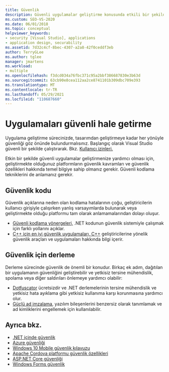 ```yaml
---
title: Güvenlik
description: Güvenli uygulamalar geliştirme konusunda etkili bir şekilde yardımcı olacak bazı güvenlik kavramları ve güvenlik özellikleri hakkında bilgi edinin.
ms.custom: SEO-VS-2020
ms.date: 06/01/2018
ms.topic: conceptual
helpviewer_keywords:
- security [Visual Studio], applications
- application design, securability
ms.assetid: 7d32c4cf-8bec-4307-a2a8-42f0ceddf3eb
author: TerryGLee
ms.author: tglee
manager: jmartens
ms.workload:
- multiple
ms.openlocfilehash: f3dcd034a76fbc371c95a2bbf386687830e3b63d
ms.sourcegitcommit: 63cb90e8cea112aa2ce8741101b309dbc709e393
ms.translationtype: MT
ms.contentlocale: tr-TR
ms.lasthandoff: 05/29/2021
ms.locfileid: "110687660"
---
```

# <a name="secure-applications"></a>Uygulamaları güvenli hale getirme

Uygulama geliştirme sürecinizde, tasarımdan geliştirmeye kadar her yönüyle güvenliği göz önünde bulundurmalısınız. Başlangıç olarak Visual Studio güvenli bir şekilde çalıştırarak. Bkz. [Kullanıcı izinleri.](../ide/user-permissions-and-visual-studio.md)

Etkin bir şekilde güvenli uygulamalar geliştirmenize yardımcı olması için, geliştirmekte olduğunuz platformların güvenlik kavramları ve güvenlik özellikleri hakkında temel bilgiye sahip olmanız gerekir. Güvenli kodlama tekniklerini de anlamanız gerekir.

## <a name="code-for-security"></a>Güvenlik kodu

Güvenlik açıklarına neden olan kodlama hatalarının çoğu, geliştiricilerin kullanıcı girişiyle çalışırken yanlış varsayımlarda bulunarak veya geliştirmekte olduğu platformu tam olarak anlamamalarından dolayı oluşur.

- [Güvenli kodlama yönergeleri,](/dotnet/standard/security/secure-coding-guidelines) .NET kodunun güvenlik sistemiyle çalışmak için farklı yollarını açıklar.
- [C++ için en iyi güvenlik uygulamaları, C++](/cpp/top/security-best-practices-for-cpp) geliştiricilerine yönelik güvenlik araçları ve uygulamaları hakkında bilgi içerir.

## <a name="build-for-security"></a>Güvenlik için derleme

Derleme sürecinde güvenlik de önemli bir konudur. Birkaç ek adım, dağıtılan bir uygulamanın güvenliğini geliştirebilir ve yetkisiz tersine mühendislik, spolama veya diğer saldırıları önlemeye yardımcı olabilir:

- [Dotfuscator](dotfuscator/index.md) ücretsizdir ve .NET derlemelerinin tersine mühendislik ve yetkisiz hata ayıklama gibi yetkisiz kullanıma karşı korunmasına yardımcı olur.
- [Güçlü ad imzalama,](managing-assembly-and-manifest-signing.md) yazılım bileşenlerini benzersiz olarak tanımlamak ve ad kimliklerini engellemek için kullanılabilir.

## <a name="see-also"></a>Ayrıca bkz.

- [.NET içinde güvenlik](/dotnet/standard/security/index)
- [Azure güvenliği](/azure/security/)
- [Windows 10 Mobile güvenlik kılavuzu](/windows/security/threat-protection/windows-10-mobile-security-guide)
- [Apache Cordova platformu güvenlik özellikleri](/previous-versions/visualstudio/cross-platform/tools-for-cordova/security/best-practices?view=toolsforcordova-2017&preserve-view=true)
- [ASP.NET Core güvenliği](/aspnet/core/security/?view=aspnetcore-2.1&preserve-view=true)
- [Windows Forms güvenlik](/dotnet/framework/winforms/windows-forms-security)
